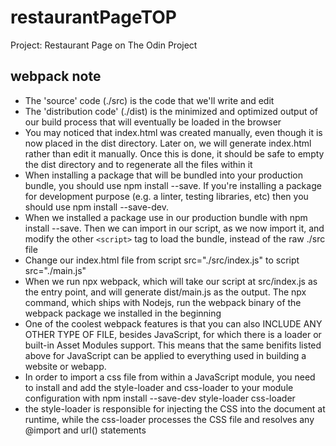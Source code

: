 # restaurantPageTOP

Project: Restaurant Page on The Odin Project

## webpack note

- The 'source' code (./src) is the code that we'll write and edit
- The 'distribution code' (./dist) is the minimized and optimized output of our build process that will eventually be loaded in the browser
- You may noticed that index.html was created manually, even though it is now placed in the dist directory. Later on, we will generate index.html rather than edit it manually. Once this is done, it should be safe to empty the dist directory and to regenerate all the files within it
- When installing a package that will be bundled into your production bundle, you should use npm install --save. If you're installing a package for development purpose (e.g. a linter, testing libraries, etc) then you should use npm install --save-dev.
- When we installed a package use in our production bundle with npm install --save. Then we can import in our script, as we now import it, and modify the other `<script>` tag to load the bundle, instead of the raw ./src file
- Change our index.html file from script src="./src/index.js" to script src="./main.js"
- When we run npx webpack, which will take our script at src/index.js as the entry point, and will generate dist/main.js as the output. The npx command, which ships with Nodejs, run the webpack binary of the webpack package we installed in the beginning
- One of the coolest webpack features is that you can also INCLUDE ANY OTHER TYPE OF FILE, besides JavaScript, for which there is a loader or built-in Asset Modules support. This means that the same benifits listed above for JavaScript can be applied to everything used in building a website or webapp.
- In order to import a css file from within a JavaScript module, you need to install and add the style-loader and css-loader to your module configuration with npm install --save-dev style-loader css-loader
- the style-loader is responsible for injecting the CSS into the document at runtime, while the css-loader processes the CSS file and resolves any @import and url() statements
